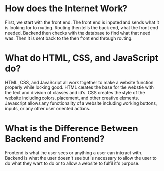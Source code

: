 # **How does the Internet Work?**

First, we start with the front end. The front end is inputed and sends what it is looking for to routing. Routing then tells the back end, what the front end needed. Backend then checks with the database to find what that need was. Then it is sent back to the then front end through routing.

# **What do HTML, CSS, and JavaScript do?**

HTML, CSS, and JavaScript all work together to make a website function properly while looking good. HTML creates the base for the webstie with the text and division of classes and id's. CSS creates the style of the website including colors, placement, and other creative elements. Javascript allows any functionality of a website including working buttons, inputs, or any other user oriented actions.

# **What is the Difference Between Backend and Frontend?**

Frontend is what the user sees or anything a user can interact with. Backend is what the user doesn't see but is necessary to allow the user to do what they want to do or to allow a website to fulfil it's purpose. 
